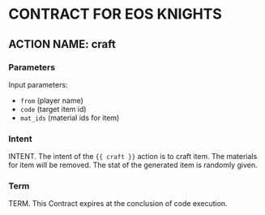 # CONTRACT FOR EOS KNIGHTS

## ACTION NAME: craft

### Parameters
Input parameters:

* `from` (player name)
* `code` (target item id)
* `mat_ids` (material ids for item)

### Intent
INTENT. The intent of the `{{ craft }}` action is to craft item. The materials for item will be removed. The stat of the generated item is randomly given.

### Term
TERM. This Contract expires at the conclusion of code execution.